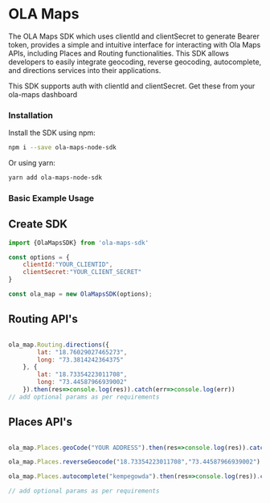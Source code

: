 # OLA Maps 
The OLA Maps SDK which uses clientId and clientSecret to generate Bearer token, provides a simple and intuitive interface for interacting with Ola Maps APIs, including Places and Routing functionalities. This SDK allows developers to easily integrate geocoding, reverse geocoding, autocomplete, and directions services into their applications.


This SDK supports auth with clientId and clientSecret. Get these from your ola-maps dashboard

### Installation
Install the SDK using npm:
```bash
npm i --save ola-maps-node-sdk
```
Or using yarn:
```bash 
yarn add ola-maps-node-sdk
```

### Basic Example Usage

## Create SDK
```javascript
import {OlaMapsSDK} from 'ola-maps-sdk'

const options = {
    clientId:"YOUR_CLIENTID",
    clientSecret:"YOUR_CLIENT_SECRET"
}

const ola_map = new OlaMapsSDK(options);

```

## Routing API's

```javascript

ola_map.Routing.directions({
        lat: "18.76029027465273",
        long: "73.3814242364375"
    }, {
        lat: "18.73354223011708",
        long: "73.44587966939002"
    }).then(res=>console.log(res)).catch(err=>console.log(err))
// add optional params as per requirements
```

## Places API's

```javascript

ola_map.Places.geoCode("YOUR ADDRESS").then(res=>console.log(res)).catch(error=>console.log(error))

ola_map.Places.reverseGeocode("18.73354223011708","73.44587966939002").then(res=>console.log(res)).catch(error=>console.log(error))

ola_map.Places.autocomplete("kempegowda").then(res=>console.log(res)).catch(error=>console.log(error))

// add optional params as per requirements
```
